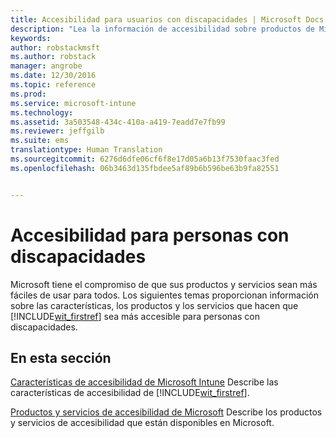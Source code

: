 ```yaml
---
title: Accesibilidad para usuarios con discapacidades | Microsoft Docs
description: "Lea la información de accesibilidad sobre productos de Microsoft."
keywords: 
author: robstackmsft
ms.author: robstack
manager: angrobe
ms.date: 12/30/2016
ms.topic: reference
ms.prod: 
ms.service: microsoft-intune
ms.technology: 
ms.assetid: 3a503548-434c-410a-a419-7eadd7e7fb99
ms.reviewer: jeffgilb
ms.suite: ems
translationtype: Human Translation
ms.sourcegitcommit: 6276d6dfe06cf6f8e17d05a6b13f7530faac3fed
ms.openlocfilehash: 06b3463d135fbdee5af89b6b596be63b9fa82551


---
```


# <a name="accessibility-for-people-with-disabilities"></a>Accesibilidad para personas con discapacidades
Microsoft tiene el compromiso de que sus productos y servicios sean más fáciles de usar para todos. Los siguientes temas proporcionan información sobre las características, los productos y los servicios que hacen que [!INCLUDE[wit_firstref](./includes/wit_firstref_md.md)] sea más accesible para personas con discapacidades.

## <a name="in-this-section"></a>En esta sección
[Características de accesibilidad de Microsoft Intune](accessibility-features-of-microsoft-intune.md) Describe las características de accesibilidad de [!INCLUDE[wit_firstref](./includes/wit_firstref_md.md)].

[Productos y servicios de accesibilidad de Microsoft](accessibility-products-and-services-from-microsoft.md) Describe los productos y servicios de accesibilidad que están disponibles en Microsoft.



<!--HONumber=Dec16_HO5-->


